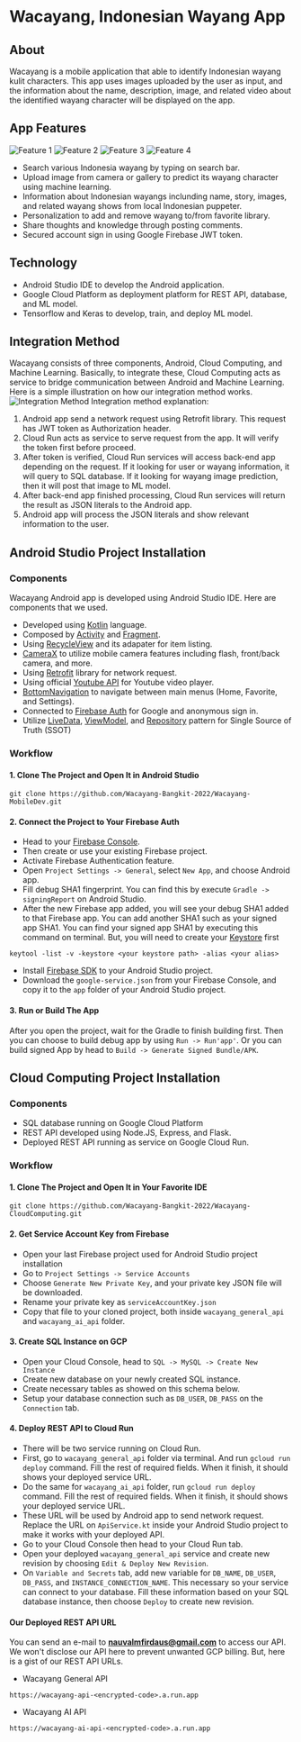 # Wacayang, Indonesian Wayang App

## About
Wacayang is a mobile application that able to identify Indonesian wayang kulit characters. This app uses images uploaded by the user as input, and the information about the name, description, image, and related video about the identified wayang character will be displayed on the app.

## App Features
![Feature 1](https://github.com/Wacayang-Bangkit-2022/Wacayang-Documentation/blob/main/assets/feature%20(1).png)
![Feature 2](https://github.com/Wacayang-Bangkit-2022/Wacayang-Documentation/blob/main/assets/feature%20(2).png)
![Feature 3](https://github.com/Wacayang-Bangkit-2022/Wacayang-Documentation/blob/main/assets/feature%20(3).png)
![Feature 4](https://github.com/Wacayang-Bangkit-2022/Wacayang-Documentation/blob/main/assets/feature%20(4).png)
* Search various Indonesia wayang by typing on search bar.
* Upload image from camera or gallery to predict its wayang character using machine learning.
* Information about Indonesian wayangs inclunding name, story, images, and related wayang shows from local Indonesian puppeter.
* Personalization to add and remove wayang to/from favorite library.
* Share thoughts and knowledge through posting comments.
* Secured account sign in using Google Firebase JWT token.

## Technology
* Android Studio IDE to develop the Android application.
* Google Cloud Platform as deployment platform for REST API, database, and ML model.
* Tensorflow and Keras to develop, train, and deploy ML model.

## Integration Method
Wacayang consists of three components, Android, Cloud Computing, and Machine Learning. Basically, to integrate these, Cloud Computing acts as service to bridge communication between Android and Machine Learning. Here is a simple illustration on how our integration method works.
![Integration Method](https://github.com/Wacayang-Bangkit-2022/Wacayang-Documentation/blob/main/assets/integration.png)
Integration method explanation:
1. Android app send a network request using Retrofit library. This request has JWT token as Authorization header.
2. Cloud Run acts as service to serve request from the app. It will verify the token first before proceed.
3. After token is verified, Cloud Run services will access back-end app depending on the request. If it looking for user or wayang information, it will query to SQL database. If it looking for wayang image prediction, then it will post that image to ML model.
4. After back-end app finished processing, Cloud Run services will return the result as JSON literals to the Android app.
5. Android app will process the JSON literals and show relevant information to the user.

## Android Studio Project Installation
### Components
Wacayang Android app is developed using Android Studio IDE. Here are components that we used.
* Developed using [Kotlin](https://kotlinlang.org/) language.
* Composed by [Activity](https://developer.android.com/reference/android/app/Activity) and [Fragment](https://developer.android.com/guide/fragments).
* Using [RecycleView](https://developer.android.com/guide/topics/ui/layout/recyclerview) and its adapater for item listing.
* [CameraX](https://developer.android.com/training/camerax) to utilize mobile camera features including flash, front/back camera, and more.
* Using [Retrofit](https://square.github.io/retrofit/) library for network request.
* Using official [Youtube API](https://developers.google.com/youtube/android/player) for Youtube video player.
* [BottomNavigation](https://developer.android.com/reference/com/google/android/material/bottomnavigation/BottomNavigationView) to navigate between main menus (Home, Favorite, and Settings).
* Connected to [Firebase Auth](https://firebase.google.com/docs/auth) for Google and anonymous sign in.
* Utilize [LiveData](https://developer.android.com/topic/libraries/architecture/livedata), [ViewModel](https://developer.android.com/topic/libraries/architecture/viewmodel), and [Repository](https://developer.android.com/codelabs/basic-android-kotlin-training-repository-pattern) pattern for Single Source of Truth (SSOT)
### Workflow
#### 1. Clone The Project and Open It in Android Studio
```
git clone https://github.com/Wacayang-Bangkit-2022/Wacayang-MobileDev.git
```
#### 2. Connect the Project to Your Firebase Auth
* Head to your [Firebase Console](https://console.firebase.google.com/).
* Then create or use your existing Firebase project.
* Activate Firebase Authentication feature.
* Open `Project Settings -> General`, select `New App`, and choose Android app.
* Fill debug SHA1 fingerprint. You can find this by execute `Gradle -> signingReport` on Android Studio.
* After the new Firebase app added, you will see your debug SHA1 added to that Firebase app. You can add another SHA1 such as your signed app SHA1. You can find your signed app SHA1 by executing this command on terminal. But, you will need to create your [Keystore](https://developer.android.com/studio/publish/app-signing#generate-key) first
```
keytool -list -v -keystore <your keystore path> -alias <your alias>
```
* Install [Firebase SDK](https://developer.android.com/studio/write/firebase) to your Android Studio project.
* Download the `google-service.json` from your Firebase Console, and copy it to the `app` folder of your Android Studio project.
#### 3. Run or Build The App
After you open the project, wait for the Gradle to finish building first. Then you can choose to build debug app by using `Run -> Run'app'`. Or you can build signed App by head to `Build -> Generate Signed Bundle/APK`.
## Cloud Computing Project Installation
### Components
* SQL database running on Google Cloud Platform
* REST API developed using Node.JS, Express, and Flask.
* Deployed REST API running as service on Google Cloud Run.
### Workflow
#### 1. Clone The Project and Open It in Your Favorite IDE
```
git clone https://github.com/Wacayang-Bangkit-2022/Wacayang-CloudComputing.git
```
#### 2. Get Service Account Key from Firebase
* Open your last Firebase project used for Android Studio project installation
* Go to `Project Settings -> Service Accounts`
* Choose `Generate New Private Key`, and your private key JSON file will be downloaded.
* Rename your private key as `serviceAccountKey.json`
* Copy that file to your cloned project, both inside `wacayang_general_api` and `wacayang_ai_api` folder.
#### 3. Create SQL Instance on GCP
* Open your Cloud Console, head to `SQL -> MySQL -> Create New Instance`
* Create new database on your newly created SQL instance.
* Create necessary tables as showed on this schema below.
* Setup your database connection such as `DB_USER`, `DB_PASS` on the `Connection` tab.
#### 4. Deploy REST API to Cloud Run
* There will be two service running on Cloud Run.
* First, go to `wacayang_general_api` folder via terminal. And run `gcloud run deploy` command. Fill the rest of required fields. When it finish, it should shows your deployed service URL.
* Do the same for `wacayang_ai_api` folder, run `gcloud run deploy` command. Fill the rest of required fields. When it finish, it should shows your deployed service URL.
* These URL will be used by Android app to send network request. Replace the URL on `ApiService.kt` inside your Android Studio project to make it works with your deployed API.
* Go to your Cloud Console then head to your Cloud Run tab.
* Open your deployed `wacayang_general_api` service and create new revision by choosing `Edit & Deploy New Revision`.
* On `Variable and Secrets` tab, add new variable for `DB_NAME`, `DB_USER`, `DB_PASS`, and `INSTANCE_CONNECTION_NAME`. This necessary so your service can connect to your database. Fill these information based on your SQL database instance, then choose `Deploy` to create new revision.
#### Our Deployed REST API URL
You can send an e-mail to **nauvalmfirdaus@gmail.com** to access our API. We won't disclose our API here to prevent unwanted GCP billing. But, here is a gist of our REST API URLs.
* Wacayang General API
```
https://wacayang-api-<encrypted-code>.a.run.app
```
* Wacayang AI API
```
https://wacayang-ai-api-<encrypted-code>.a.run.app
```

